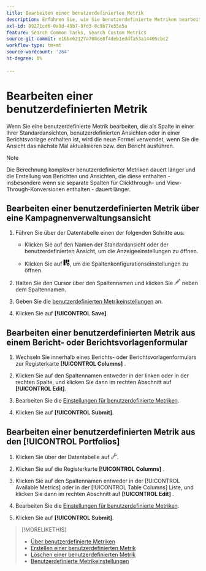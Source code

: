 ```yaml
---
title: Bearbeiten einer benutzerdefinierten Metrik
description: Erfahren Sie, wie Sie benutzerdefinierte Metriken bearbeiten, die anhand von Standardmetriken berechnet werden.
exl-id: 89271cd6-0a9d-49b7-9fd3-8c9b77e55e5a
feature: Search Common Tasks, Search Custom Metrics
source-git-commit: e16bc62127a708de8f4deb1eddfa53a14405cbc2
workflow-type: tm+mt
source-wordcount: '264'
ht-degree: 0%

---
```


# Bearbeiten einer benutzerdefinierten Metrik

Wenn Sie eine benutzerdefinierte Metrik bearbeiten, die als Spalte in einer Ihrer Standardansichten, benutzerdefinierten Ansichten oder in einer Berichtsvorlage enthalten ist, wird die neue Formel verwendet, wenn Sie die Ansicht das nächste Mal aktualisieren bzw. den Bericht ausführen.

>[!NOTE]
>
>Die Berechnung komplexer benutzerdefinierter Metriken dauert länger und die Erstellung von Berichten und Ansichten, die diese enthalten - insbesondere wenn sie separate Spalten für Clickthrough- und View-Through-Konversionen enthalten - dauert länger.

## Bearbeiten einer benutzerdefinierten Metrik über eine Kampagnenverwaltungsansicht

1. Führen Sie über der Datentabelle einen der folgenden Schritte aus:

   * Klicken Sie auf den Namen der Standardansicht oder der benutzerdefinierten Ansicht, um die Anzeigeeinstellungen zu öffnen.

   * Klicken Sie auf ![Benutzerdefinierte Spalten](/help/search-social-commerce/assets/custom-columns.png "Benutzerdefinierte Spalten"), um die Spaltenkonfigurationseinstellungen zu öffnen.

1. Halten Sie den Cursor über den Spaltennamen und klicken Sie ![Bearbeiten](/help/search-social-commerce/assets/edit.png "Bearbeiten") neben dem Spaltennamen.

1. Geben Sie die [benutzerdefinierten Metrikeinstellungen](custom-metric-settings.md) an.

1. Klicken Sie auf **[!UICONTROL Save]**.

## Bearbeiten einer benutzerdefinierten Metrik aus einem Bericht- oder Berichtsvorlagenformular

1. Wechseln Sie innerhalb eines Berichts- oder Berichtsvorlagenformulars zur Registerkarte **[!UICONTROL Columns]** .

1. Klicken Sie auf den Spaltennamen entweder in der linken oder in der rechten Spalte, und klicken Sie dann im rechten Abschnitt auf **[!UICONTROL Edit]**.

1. Bearbeiten Sie die [Einstellungen für benutzerdefinierte Metriken](custom-metric-settings.md).

1. Klicken Sie auf **[!UICONTROL Submit]**.

## Bearbeiten einer benutzerdefinierten Metrik aus den [!UICONTROL Portfolios]

1. Klicken Sie über der Datentabelle auf ![Ausgewählte Ansicht bearbeiten](/help/search-social-commerce/assets/view-settings.png "Ausgewählte Ansicht bearbeiten").

1. Klicken Sie auf die Registerkarte **[!UICONTROL Columns]** .

1. Klicken Sie auf den Spaltennamen entweder in der [!UICONTROL Available Metrics] oder in der [!UICONTROL Table Columns] Liste, und klicken Sie dann im rechten Abschnitt auf **[!UICONTROL Edit]** .

1. Bearbeiten Sie die [Einstellungen für benutzerdefinierte Metriken](custom-metric-settings.md).

1. Klicken Sie auf **[!UICONTROL Submit]**.

>[!MORELIKETHIS]
>
>* [Über benutzerdefinierte Metriken](custom-metric-about.md)
>* [Erstellen einer benutzerdefinierten Metrik](custom-metric-create.md)
>* [Löschen einer benutzerdefinierten Metrik](custom-metric-delete.md)
>* [Benutzerdefinierte Metrikeinstellungen](custom-metric-settings.md)
